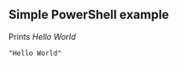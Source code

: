 <!-- chapter start -->
## Simple PowerShell example

Prints *Hello World*

```ps
"Hello World"
```

<!-- chapter end -->